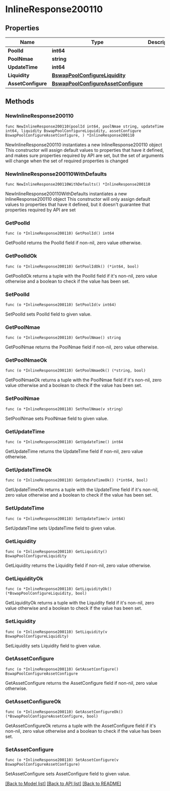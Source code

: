 # InlineResponse200110

## Properties

Name | Type | Description | Notes
------------ | ------------- | ------------- | -------------
**PoolId** | **int64** |  | 
**PoolNmae** | **string** |  | 
**UpdateTime** | **int64** |  | 
**Liquidity** | [**BswapPoolConfigureLiquidity**](BswapPoolConfigureLiquidity.md) |  | 
**AssetConfigure** | [**BswapPoolConfigureAssetConfigure**](BswapPoolConfigureAssetConfigure.md) |  | 

## Methods

### NewInlineResponse200110

`func NewInlineResponse200110(poolId int64, poolNmae string, updateTime int64, liquidity BswapPoolConfigureLiquidity, assetConfigure BswapPoolConfigureAssetConfigure, ) *InlineResponse200110`

NewInlineResponse200110 instantiates a new InlineResponse200110 object
This constructor will assign default values to properties that have it defined,
and makes sure properties required by API are set, but the set of arguments
will change when the set of required properties is changed

### NewInlineResponse200110WithDefaults

`func NewInlineResponse200110WithDefaults() *InlineResponse200110`

NewInlineResponse200110WithDefaults instantiates a new InlineResponse200110 object
This constructor will only assign default values to properties that have it defined,
but it doesn't guarantee that properties required by API are set

### GetPoolId

`func (o *InlineResponse200110) GetPoolId() int64`

GetPoolId returns the PoolId field if non-nil, zero value otherwise.

### GetPoolIdOk

`func (o *InlineResponse200110) GetPoolIdOk() (*int64, bool)`

GetPoolIdOk returns a tuple with the PoolId field if it's non-nil, zero value otherwise
and a boolean to check if the value has been set.

### SetPoolId

`func (o *InlineResponse200110) SetPoolId(v int64)`

SetPoolId sets PoolId field to given value.


### GetPoolNmae

`func (o *InlineResponse200110) GetPoolNmae() string`

GetPoolNmae returns the PoolNmae field if non-nil, zero value otherwise.

### GetPoolNmaeOk

`func (o *InlineResponse200110) GetPoolNmaeOk() (*string, bool)`

GetPoolNmaeOk returns a tuple with the PoolNmae field if it's non-nil, zero value otherwise
and a boolean to check if the value has been set.

### SetPoolNmae

`func (o *InlineResponse200110) SetPoolNmae(v string)`

SetPoolNmae sets PoolNmae field to given value.


### GetUpdateTime

`func (o *InlineResponse200110) GetUpdateTime() int64`

GetUpdateTime returns the UpdateTime field if non-nil, zero value otherwise.

### GetUpdateTimeOk

`func (o *InlineResponse200110) GetUpdateTimeOk() (*int64, bool)`

GetUpdateTimeOk returns a tuple with the UpdateTime field if it's non-nil, zero value otherwise
and a boolean to check if the value has been set.

### SetUpdateTime

`func (o *InlineResponse200110) SetUpdateTime(v int64)`

SetUpdateTime sets UpdateTime field to given value.


### GetLiquidity

`func (o *InlineResponse200110) GetLiquidity() BswapPoolConfigureLiquidity`

GetLiquidity returns the Liquidity field if non-nil, zero value otherwise.

### GetLiquidityOk

`func (o *InlineResponse200110) GetLiquidityOk() (*BswapPoolConfigureLiquidity, bool)`

GetLiquidityOk returns a tuple with the Liquidity field if it's non-nil, zero value otherwise
and a boolean to check if the value has been set.

### SetLiquidity

`func (o *InlineResponse200110) SetLiquidity(v BswapPoolConfigureLiquidity)`

SetLiquidity sets Liquidity field to given value.


### GetAssetConfigure

`func (o *InlineResponse200110) GetAssetConfigure() BswapPoolConfigureAssetConfigure`

GetAssetConfigure returns the AssetConfigure field if non-nil, zero value otherwise.

### GetAssetConfigureOk

`func (o *InlineResponse200110) GetAssetConfigureOk() (*BswapPoolConfigureAssetConfigure, bool)`

GetAssetConfigureOk returns a tuple with the AssetConfigure field if it's non-nil, zero value otherwise
and a boolean to check if the value has been set.

### SetAssetConfigure

`func (o *InlineResponse200110) SetAssetConfigure(v BswapPoolConfigureAssetConfigure)`

SetAssetConfigure sets AssetConfigure field to given value.



[[Back to Model list]](../README.md#documentation-for-models) [[Back to API list]](../README.md#documentation-for-api-endpoints) [[Back to README]](../README.md)


